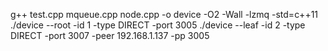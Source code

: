 g++ test.cpp mqueue.cpp node.cpp -o device -O2 -Wall -lzmq -std=c++11
./device --root -id 1 -type DIRECT -port 3005
./device --leaf -id 2 -type DIRECT -port 3007 -peer 192.168.1.137 -pp 3005
